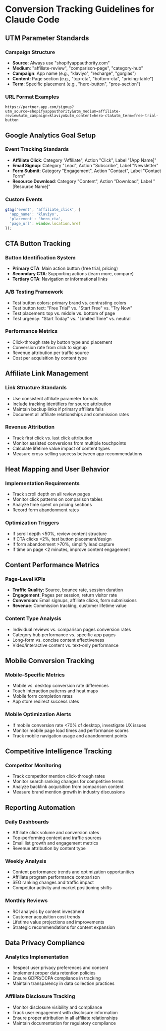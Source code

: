 # Conversion Tracking Guidelines for Claude Code

## UTM Parameter Standards

### Campaign Structure
- **Source**: Always use "shopifyappauthority.com"
- **Medium**: "affiliate-review", "comparison-page", "category-hub"
- **Campaign**: App name (e.g., "klaviyo", "recharge", "gorgias")
- **Content**: Page section (e.g., "top-cta", "bottom-cta", "pricing-table")
- **Term**: Specific placement (e.g., "hero-button", "pros-section")

### URL Format Examples
```
https://partner.app.com/signup?utm_source=shopifyappauthority&utm_medium=affiliate-review&utm_campaign=klaviyo&utm_content=hero-cta&utm_term=free-trial-button
```

## Google Analytics Goal Setup

### Event Tracking Standards
- **Affiliate Click**: Category "Affiliate", Action "Click", Label "[App Name]"
- **Email Signup**: Category "Lead", Action "Subscribe", Label "Newsletter"
- **Form Submit**: Category "Engagement", Action "Contact", Label "Contact Form"
- **Resource Download**: Category "Content", Action "Download", Label "[Resource Name]"

### Custom Events
```javascript
gtag('event', 'affiliate_click', {
  'app_name': 'klaviyo',
  'placement': 'hero_cta',
  'page_url': window.location.href
});
```

## CTA Button Tracking

### Button Identification System
- **Primary CTA**: Main action button (free trial, pricing)
- **Secondary CTA**: Supporting actions (learn more, compare)
- **Tertiary CTA**: Navigation or informational links

### A/B Testing Framework
- Test button colors: primary brand vs. contrasting colors
- Test button text: "Free Trial" vs. "Start Free" vs. "Try Now"
- Test placement: top vs. middle vs. bottom of page
- Test urgency: "Start Today" vs. "Limited Time" vs. neutral

### Performance Metrics
- Click-through rate by button type and placement
- Conversion rate from click to signup
- Revenue attribution per traffic source
- Cost per acquisition by content type

## Affiliate Link Management

### Link Structure Standards
- Use consistent affiliate parameter formats
- Include tracking identifiers for source attribution
- Maintain backup links if primary affiliate fails
- Document all affiliate relationships and commission rates

### Revenue Attribution
- Track first click vs. last click attribution
- Monitor assisted conversions from multiple touchpoints
- Calculate lifetime value impact of content types
- Measure cross-selling success between app recommendations

## Heat Mapping and User Behavior

### Implementation Requirements
- Track scroll depth on all review pages
- Monitor click patterns on comparison tables
- Analyze time spent on pricing sections
- Record form abandonment rates

### Optimization Triggers
- If scroll depth <50%, review content structure
- If CTA clicks <2%, test button placement/design
- If form abandonment >70%, simplify lead capture
- If time on page <2 minutes, improve content engagement

## Content Performance Metrics

### Page-Level KPIs
- **Traffic Quality**: Source, bounce rate, session duration
- **Engagement**: Pages per session, return visitor rate
- **Conversion**: Email signups, affiliate clicks, form submissions
- **Revenue**: Commission tracking, customer lifetime value

### Content Type Analysis
- Individual reviews vs. comparison pages conversion rates
- Category hub performance vs. specific app pages
- Long-form vs. concise content effectiveness
- Video/interactive content vs. text-only performance

## Mobile Conversion Tracking

### Mobile-Specific Metrics
- Mobile vs. desktop conversion rate differences
- Touch interaction patterns and heat maps
- Mobile form completion rates
- App store redirect success rates

### Mobile Optimization Alerts
- If mobile conversion rate <70% of desktop, investigate UX issues
- Monitor mobile page load times and performance scores
- Track mobile navigation usage and abandonment points

## Competitive Intelligence Tracking

### Competitor Monitoring
- Track competitor mention click-through rates
- Monitor search ranking changes for competitive terms
- Analyze backlink acquisition from comparison content
- Measure brand mention growth in industry discussions

## Reporting Automation

### Daily Dashboards
- Affiliate click volume and conversion rates
- Top-performing content and traffic sources
- Email list growth and engagement metrics
- Revenue attribution by content type

### Weekly Analysis
- Content performance trends and optimization opportunities
- Affiliate program performance comparison
- SEO ranking changes and traffic impact
- Competitor activity and market positioning shifts

### Monthly Reviews
- ROI analysis by content investment
- Customer acquisition cost trends
- Lifetime value projections and improvements
- Strategic recommendations for content expansion

## Data Privacy Compliance

### Analytics Implementation
- Respect user privacy preferences and consent
- Implement proper data retention policies
- Ensure GDPR/CCPA compliance in tracking
- Maintain transparency in data collection practices

### Affiliate Disclosure Tracking
- Monitor disclosure visibility and compliance
- Track user engagement with disclosure information
- Ensure proper attribution in all affiliate relationships
- Maintain documentation for regulatory compliance